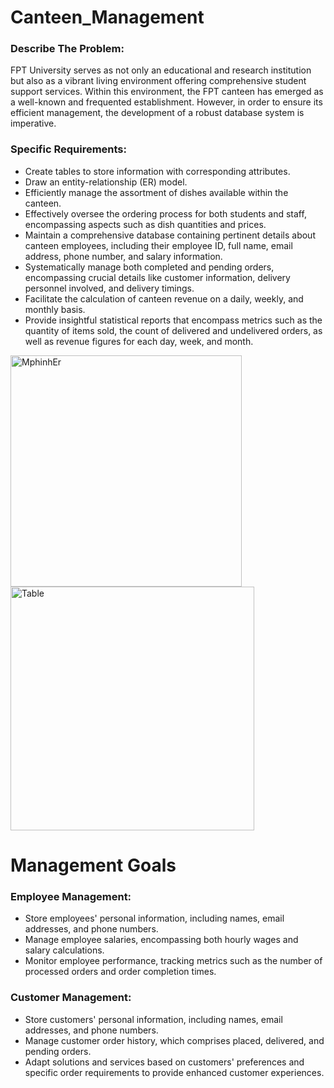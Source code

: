 # Canteen_Management
### Describe The Problem:
FPT University serves as not only an educational and research institution but also as a vibrant living environment offering comprehensive student support services. Within this environment, the FPT canteen has emerged as a well-known and frequented establishment. However, in order to ensure its efficient management, the development of a robust database system is imperative.
### Specific Requirements:
+ Create tables to store information with corresponding attributes.
+ Draw an entity-relationship (ER) model.
+ Efficiently manage the assortment of dishes available within the canteen.
+ Effectively oversee the ordering process for both students and staff, encompassing aspects such as dish quantities and prices.
+ Maintain a comprehensive database containing pertinent details about canteen employees, including their employee ID, full name, email address, phone number, and salary information.
+ Systematically manage both completed and pending orders, encompassing crucial details like customer information, delivery personnel involved, and delivery timings.
+ Facilitate the calculation of canteen revenue on a daily, weekly, and monthly basis.
+ Provide insightful statistical reports that encompass metrics such as the quantity of items sold, the count of delivered and undelivered orders, as well as revenue figures for each day, week, and month.

<img src="https://github.com/Vietpr/Canteen_Management/assets/113697984/6234a71c-dddb-4460-8cc3-44d1177fbb92" alt="MphinhEr" width="370px"/> <img src="https://github.com/Vietpr/Canteen_Management/assets/113697984/41ded1f1-7695-4494-91a4-c4b2b5a2ee87" alt="Table" width="390px"/> 

# Management Goals
### Employee Management:
+ Store employees' personal information, including names, email addresses, and phone numbers.
+ Manage employee salaries, encompassing both hourly wages and salary calculations.
+ Monitor employee performance, tracking metrics such as the number of processed orders and order completion times.
### Customer Management:
+ Store customers' personal information, including names, email addresses, and phone numbers.
+ Manage customer order history, which comprises placed, delivered, and pending orders.
+ Adapt solutions and services based on customers' preferences and specific order requirements to provide enhanced customer experiences.

